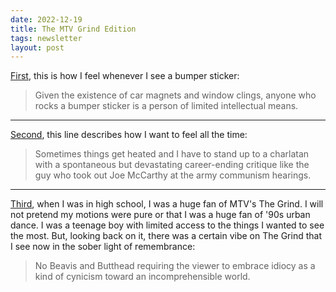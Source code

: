 ```yaml
---
date: 2022-12-19
title: The MTV Grind Edition
tags: newsletter
layout: post
---
```


[First](https://deadspin.com/how-long-can-you-wear-championship-gear-1788695585), this is how I feel whenever I see a bumper sticker:

> Given the existence of car magnets and window clings, anyone who rocks a bumper sticker is a person of limited intellectual means.

---

[Second](https://deadspin.com/snackbots-astrobating-and-magic-condiment-fingers-5489446), this line describes how I want to feel all the time:

> Sometimes things get heated and I have to stand up to a charlatan with a spontaneous but devastating career-ending critique like the guy who took out Joe McCarthy at the army communism hearings.

---

[Third](https://headstuff.org/entertainment/film/mentertainments-the-grind-was-important-to-me-heres-why-i-want-it-back/), when I was in high school, I was a huge fan of MTV's The Grind. I will not pretend my motions were pure or that I was a huge fan of '90s urban dance. I was a teenage boy with limited access to the things I wanted to see the most. But, looking back on it, there was a certain vibe on The Grind that I see now in the sober light of remembrance:

> No Beavis and Butthead requiring the viewer to embrace idiocy as a kind of cynicism toward an incomprehensible world.
